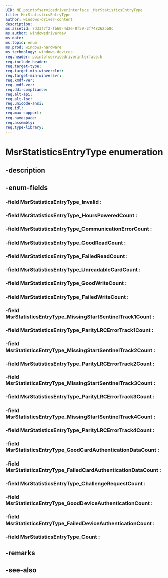 ```yaml
---
UID: NE.pointofservicedriverinterface._MsrStatisticsEntryType
title: MsrStatisticsEntryType
author: windows-driver-content
description: 
ms.assetid: 7d33f7f2-fb60-4d2e-8f59-2f748262bb8c
ms.author: windowsdriverdev
ms.date: 
ms.topic: enum
ms.prod: windows-hardware
ms.technology: windows-devices
req.header: pointofservicedriverinterface.h
req.include-header:
req.target-type:
req.target-min-winverclnt:
req.target-min-winversvr:
req.kmdf-ver:
req.umdf-ver:
req.ddi-compliance:
req.alt-api:
req.alt-loc:
req.unicode-ansi:
req.idl:
req.max-support:
req.namespace:
req.assembly:
req.type-library:
---
```


# MsrStatisticsEntryType enumeration

## -description



## -enum-fields

### -field MsrStatisticsEntryType_Invalid : 
### -field MsrStatisticsEntryType_HoursPoweredCount : 
### -field MsrStatisticsEntryType_CommunicationErrorCount : 
### -field MsrStatisticsEntryType_GoodReadCount : 
### -field MsrStatisticsEntryType_FailedReadCount : 
### -field MsrStatisticsEntryType_UnreadableCardCount : 
### -field MsrStatisticsEntryType_GoodWriteCount : 
### -field MsrStatisticsEntryType_FailedWriteCount : 
### -field MsrStatisticsEntryType_MissingStartSentinelTrack1Count : 
### -field MsrStatisticsEntryType_ParityLRCErrorTrack1Count : 
### -field MsrStatisticsEntryType_MissingStartSentinelTrack2Count : 
### -field MsrStatisticsEntryType_ParityLRCErrorTrack2Count : 
### -field MsrStatisticsEntryType_MissingStartSentinelTrack3Count : 
### -field MsrStatisticsEntryType_ParityLRCErrorTrack3Count : 
### -field MsrStatisticsEntryType_MissingStartSentinelTrack4Count : 
### -field MsrStatisticsEntryType_ParityLRCErrorTrack4Count : 
### -field MsrStatisticsEntryType_GoodCardAuthenticationDataCount : 
### -field MsrStatisticsEntryType_FailedCardAuthenticationDataCount : 
### -field MsrStatisticsEntryType_ChallengeRequestCount : 
### -field MsrStatisticsEntryType_GoodDeviceAuthenticationCount : 
### -field MsrStatisticsEntryType_FailedDeviceAuthenticationCount : 
### -field MsrStatisticsEntryType_Count : 

## -remarks

## -see-also